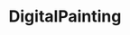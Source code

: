 ---
title: DigitalPainting
crosslinks:
- livven
- ArtCrit
- wacom
- redditgetsdrawn
- itookapicture
- PixelArt
- IDAP
- learnart
- themartian
- Bossfight
- iamverysmart
- ArtFundamentals
- fanart
- ArtBuddy
- Overwatch
- stylus
- MattePainting
- GarterBelts
- sailormoon
- alternativeart
---